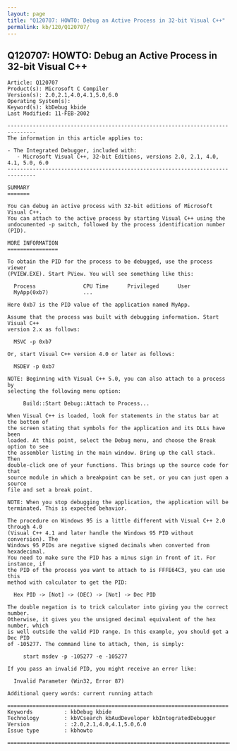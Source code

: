 ```yaml
---
layout: page
title: "Q120707: HOWTO: Debug an Active Process in 32-bit Visual C++"
permalink: kb/120/Q120707/
---
```


## Q120707: HOWTO: Debug an Active Process in 32-bit Visual C++

	Article: Q120707
	Product(s): Microsoft C Compiler
	Version(s): 2.0,2.1,4.0,4.1,5.0,6.0
	Operating System(s): 
	Keyword(s): kbDebug kbide
	Last Modified: 11-FEB-2002
	
	-------------------------------------------------------------------------------
	The information in this article applies to:
	
	- The Integrated Debugger, included with:
	   - Microsoft Visual C++, 32-bit Editions, versions 2.0, 2.1, 4.0, 4.1, 5.0, 6.0 
	-------------------------------------------------------------------------------
	
	SUMMARY
	=======
	
	You can debug an active process with 32-bit editions of Microsoft Visual C++.
	You can attach to the active process by starting Visual C++ using the
	undocumented -p switch, followed by the process identification number (PID).
	
	MORE INFORMATION
	================
	
	To obtain the PID for the process to be debugged, use the process viewer
	(PVIEW.EXE). Start PView. You will see something like this:
	
	  Process               CPU Time      Privileged      User
	  MyApp(0xb7)           ...
	
	Here 0xb7 is the PID value of the application named MyApp.
	
	Assume that the process was built with debugging information. Start Visual C++
	version 2.x as follows:
	
	  MSVC -p 0xb7
	
	Or, start Visual C++ version 4.0 or later as follows:
	
	  MSDEV -p 0xb7
	
	NOTE: Beginning with Visual C++ 5.0, you can also attach to a process by
	selecting the following menu option:
	
	     Build::Start Debug::Attach to Process...
	
	When Visual C++ is loaded, look for statements in the status bar at the bottom of
	the screen stating that symbols for the application and its DLLs have been
	loaded. At this point, select the Debug menu, and choose the Break option to see
	the assembler listing in the main window. Bring up the call stack. Then
	double-click one of your functions. This brings up the source code for that
	source module in which a breakpoint can be set, or you can just open a source
	file and set a break point.
	
	NOTE: When you stop debugging the application, the application will be
	terminated. This is expected behavior.
	
	The procedure on Windows 95 is a little different with Visual C++ 2.0 through 4.0
	(Visual C++ 4.1 and later handle the Windows 95 PID without conversion). The
	Windows 95 PIDs are negative signed decimals when converted from hexadecimal.
	You need to make sure the PID has a minus sign in front of it. For instance, if
	the PID of the process you want to attach to is FFFE64C3, you can use this
	method with calculator to get the PID:
	
	  Hex PID -> [Not] -> (DEC) -> [Not] -> Dec PID
	
	The double negation is to trick calculator into giving you the correct number.
	Otherwise, it gives you the unsigned decimal equivalent of the hex number, which
	is well outside the valid PID range. In this example, you should get a Dec PID
	of -105277. The command line to attach, then, is simply:
	
	     start msdev -p -105277 -e -105277
	
	If you pass an invalid PID, you might receive an error like:
	
	  Invalid Parameter (Win32, Error 87)
	
	Additional query words: current running attach
	
	======================================================================
	Keywords          : kbDebug kbide 
	Technology        : kbVCsearch kbAudDeveloper kbIntegratedDebugger
	Version           : :2.0,2.1,4.0,4.1,5.0,6.0
	Issue type        : kbhowto
	
	=============================================================================
	
